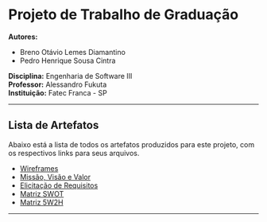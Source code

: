# Projeto de Trabalho de Graduação

**Autores:**

- Breno Otávio Lemes Diamantino
- Pedro Henrique Sousa Cintra

**Disciplina:** Engenharia de Software III  
**Professor:** Alessandro Fukuta  
**Instituição:** Fatec Franca - SP

---

## Lista de Artefatos

Abaixo está a lista de todos os artefatos produzidos para este projeto, com os respectivos links para seus arquivos.

- [Wireframes](./Artefatos/wireframes/)
- [Missão, Visão e Valor](./Artefatos/MVV/)
- [Elicitação de Requisitos](./Artefatos/PR_RQ/)
- [Matriz SWOT](./Artefatos/Matriz_SWOT/)
- [Matriz 5W2H](./Artefatos/5W2H/)

---
